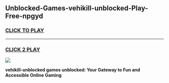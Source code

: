 
## Unblocked-Games-vehikill-unblocked-Play-Free-npgyd
<h3>
<a href="https://premium76.site?title=vehikill-unblocked&ref=19M">CLICK TO PLAY</a></h3>
<hr>

<h3>
<a href="https://premium76.site?title=vehikill-unblocked&ref=19M">CLICK 2 PLAY</a>
  
</h3>

<a href="https://premium76.site?title=vehikill-unblocked&ref=19M"><img src="https://clearcache.store/games.png"></a>


**vehikill-unblocked games unblocked: Your Gateway to Fun and Accessible Online Gaming**
